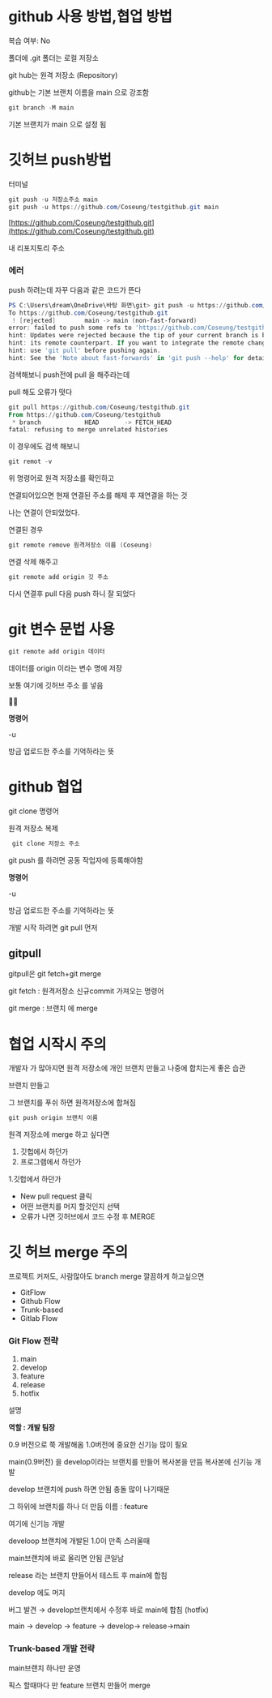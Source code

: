 # github 사용 방법,협업 방법

복습 여부: No

폴더에  .git 폴더는 로컬 저장소 

git hub는 원격 저장소 (Repository)

github는 기본 브랜치 이름을 main 으로 강조함 

```powershell
git branch -M main
```

기본 브랜치가 main 으로 설정 됨 

# 깃허브 push방법

터미널 

```powershell
git push -u 저장소주소 main
git push -u https://github.com/Coseung/testgithub.git main
```

[https://github.com/Coseung/testgithub.git](https://github.com/Coseung/testgithub.git)

내 리포지토리 주소

### 에러

push 하려는데 자꾸 다음과 같은 코드가 뜬다 

```powershell
PS C:\Users\dream\OneDrive\바탕 화면\git> git push -u https://github.com/Coseung/testgithub.git main
To https://github.com/Coseung/testgithub.git
 ! [rejected]        main -> main (non-fast-forward)
error: failed to push some refs to 'https://github.com/Coseung/testgithub.git'        
hint: Updates were rejected because the tip of your current branch is behind
hint: its remote counterpart. If you want to integrate the remote changes,
hint: use 'git pull' before pushing again.
hint: See the 'Note about fast-forwards' in 'git push --help' for details.
```

검색해보니 push전에 pull 을 해주라는데 

pull 해도 오류가 떳다

```powershell
git pull https://github.com/Coseung/testgithub.git 
From https://github.com/Coseung/testgithub
 * branch            HEAD       -> FETCH_HEAD
fatal: refusing to merge unrelated histories
```

이 경우에도 검색 해보니 

```powershell
git remot -v
```

위 명령어로 원격 저장소를 확인하고 

연결되어있으면 현재 연결된 주소를 해제 후 재연결을 하는 것

나는 연결이 안되었었다.

연결된 경우 

```powershell
git remote remove 원격저장소 이름 (Coseung)
```

연결 삭제 해주고 

```powershell
git remote add origin 깃 주소 
```

다시 연결후 pull 다음 push 하니 잘 되었다

# git 변수 문법 사용

```powershell
git remote add origin 데이터 
```

데이터를 origin 이라는 변수 명에 저장 

보통 여기에 깃허브 주소 를 넣음

<aside>
🧍🏻

**명령어**

-u 

방금 업로드한 주소를 기억하라는 뜻

</aside>

# github 협업

git clone 명령어 

원격 저장소 복제 

```powershell
 git clone 저장소 주소
```

git push 를 하려면 공동 작업자에 등록해야함

**명령어**

-u 

방금 업로드한 주소를 기억하라는 뜻

개발 시작 하려면 git pull 먼저 

## gitpull

gitpull은 git fetch+git merge 

git fetch : 원격저장소 신규commit 가져오는 명령어 

git merge : 브랜치 에 merge

# 협업 시작시 주의

개발자 가 많아지면 원격 저장소에 개인 브랜치 만들고 나중에 합치는게 좋은 습관

브랜치 만들고  

그 브랜치를 푸쉬 하면 원격저장소에 합쳐짐

```powershell
git push origin 브랜치 이름
```

원격 저장소에 merge 하고 싶다면 

1. 깃헙에서 하던가 
2. 프로그램에서 하던가 

1.깃헙에서 하던가 

- New pull request 클릭
- 어떤 브랜치를 머지 할것인지 선택
- 오류가 나면 깃허브에서 코드 수정 후 MERGE

# 깃 허브 merge 주의

프로젝트 커져도, 사람많아도 branch merge 깔끔하게 하고싶으면

- GitFlow
- Github Flow
- Trunk-based
- Gitlab Flow

### Git Flow 전략

1. main
2. develop
3. feature
4. release
5. hotfix

설명

**역할 : 개발 팀장**

0.9 버전으로 쭉 개발해옴 1.0버전에 중요한 신기능 많이 필요

main(0.9버전) 을 develop이라는 브랜치를 만들어 복사본을 만듬 복사본에 신기능 개발 

develop 브랜치에 push 하면 안됨 충돌 많이 나기때문

그 하위에 브랜치를 하나 더 만듬 이름 : feature

여기에 신기능 개발 

develoop 브랜치에 개발된 1.0이 만족 스러울때 

main브랜치에 바로 올리면 안됨 큰일남

release 라는 브랜치 만들어서 테스트 후 main에 합침 

develop 에도 머지 

버그 발견 → develop브랜치에서 수정후 바로 main에 합침 (hotfix)

main → develop → feature → develop→ release→main

### Trunk-based 개발 전략

main브랜치 하나만 운영 

픽스 할때마다 만 feature 브랜치 만들어 merge